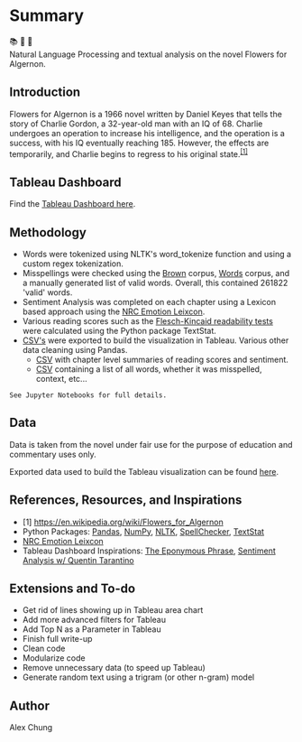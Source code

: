 # Summary

:books: :cherry_blossom: :mouse2:  
Natural Language Processing and textual analysis on the novel Flowers for Algernon.

## Introduction

Flowers for Algernon  is a 1966 novel written by Daniel Keyes that tells the story of Charlie Gordon, a 32-year-old man with an IQ of 68.  Charlie undergoes an operation to increase his intelligence, and the operation is a success, with his IQ eventually reaching 185.  However, the effects are temporarily, and Charlie begins to regress to his original state.<sup>[[1]](#myfootnote1)</sup>

## Tableau Dashboard

Find the [Tableau Dashboard here](https://public.tableau.com/profile/alex.chung#!/vizhome/FlowersforAlgernon-TextAnalysisandNLP/Main "Tableau Public - Alex Chung | Flowers for Algernon - NLP and Textual Analysis").  

## Methodology
<!--For a more detailed write-up, see [here](Writeup/).  -->

 * Words were tokenized using NLTK's word_tokenize function and using a custom regex tokenization.
 * Misspellings were checked using the [Brown](https://en.wikipedia.org/wiki/Brown_Corpus) corpus, [Words](https://en.wikipedia.org/wiki/Words_(Unix)) corpus, and a manually generated list of valid words.  Overall, this contained 261822 'valid' words.
 * Sentiment Analysis was completed on each chapter using a Lexicon based approach using the [NRC Emotion Leixcon](https://saifmohammad.com/WebPages/NRC-Emotion-Lexicon.htm).
 * Various reading scores such as the [Flesch-Kincaid readability tests](https://en.wikipedia.org/wiki/Flesch%E2%80%93Kincaid_readability_tests) were calculated using the Python package TextStat.
 * [CSV's](Data/) were exported to build the visualization in Tableau.  Various other data cleaning using Pandas.
   * [CSV](Data/Flowers%20for%20Algernon%20-%20Chapter%20summaries.csv) with chapter level summaries of reading scores and sentiment.
   * [CSV](Data/Flowers%20for%20Algernon%20-%20All%20word%20tokens.csv) containing a list of all words, whether it was misspelled, context, etc...

`See Jupyter Notebooks for full details.`

## Data

Data is taken from the novel under fair use for the purpose of education and commentary uses only.  

Exported data used to build the Tableau visualization can be found [here](Data/).


## References, Resources, and Inspirations

 * <a name="myfootnote1">[1]</a> https://en.wikipedia.org/wiki/Flowers_for_Algernon
 * Python Packages: [Pandas](https://pandas.pydata.org/), [NumPy](https://numpy.org/), [NLTK](https://www.nltk.org/), [SpellChecker](https://pypi.org/project/pyspellchecker/), [TextStat](https://pypi.org/project/textstat/)
 * [NRC Emotion Leixcon](https://saifmohammad.com/WebPages/NRC-Emotion-Lexicon.htm)
 * Tableau Dashboard Inspirations: [The Eponymous Phrase](https://public.tableau.com/profile/skybjohnson#!/vizhome/TheEponymousPhrase/TheEponymousPhrase), [Sentiment Analysis w/ Quentin Tarantino](https://public.tableau.com/profile/tim.lafferty#!/vizhome/SentimentAnalysiswQuentinTarantino/Basic)

## Extensions and To-do
 * Get rid of lines showing up in Tableau area chart
 * Add more advanced filters for Tableau
 * Add Top N as a Parameter in Tableau
 * Finish full write-up
 * Clean code
 * Modularize code
 * Remove unnecessary data (to speed up Tableau)
 * Generate random text using a trigram (or other n-gram) model

## Author
Alex Chung
